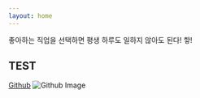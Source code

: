```yaml
---
layout: home
---
```


좋아하는 직업을 선택하면 평생 하루도 일하지 않아도 된다! 핳!




TEST
---
<!-- 
<a href="https://hits.seeyoufarm.com">
	<img align="right" src="https://hits.seeyoufarm.com/api/count/incr/badge.svg?url=https://github.com/Jerrykim91/jerrykim91.github.io"/></a>  -->



<a class="introduce_link" href="https://github.com/madplay" rel="nofollow" target="_blank">Github</a>
	<img src="https://ghchart.rshah.org/jerrykim91" alt="Github Image" style="max-width:100%">
